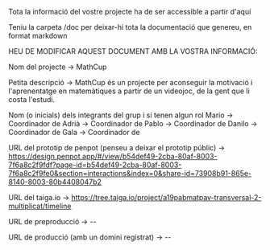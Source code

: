 
Tota la informació del vostre projecte ha de ser accessible a partir d'aquí

Teniu la carpeta /doc per deixar-hi tota la documentació que genereu, en format markdown

HEU DE MODIFICAR AQUEST DOCUMENT AMB LA VOSTRA INFORMACIÓ:

Nom del projecte -> MathCup

Petita descripció -> MathCup és un projecte per aconseguir la motivació i l'aprenentatge en matemàtiques a partir de un videojoc, de la gent que li costa l'estudi.

Nom (o inicials) dels integrants del grup i si tenen algun rol
Mario -> Coordinador de 
Adrià -> Coordinador de 
Pablo -> Coordinador de
Danilo -> Coordinador de
Gala -> Coordinador de 

URL del prototip de penpot (penseu a deixar el prototip públic) -> https://design.penpot.app/#/view/b54def49-2cba-80af-8003-7f6a8c2f9fdf?page-id=b54def49-2cba-80af-8003-7f6a8c2f9fe0&section=interactions&index=0&share-id=73908b91-865e-8140-8003-80b4408047b2

URL del taiga.io -> https://tree.taiga.io/project/a19pabmatpav-transversal-2-multiplicat/timeline

URL de preproducció -> --

URL de producció (amb un domini registrat) -> --

